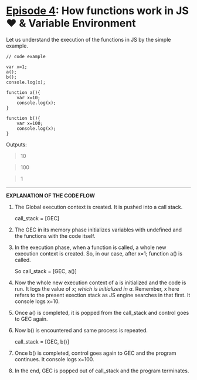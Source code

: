 # [Episode 4](https://www.youtube.com/watch?v=gSDncyuGw0s&list=PLlasXeu85E9cQ32gLCvAvr9vNaUccPVNP&index=5): How functions work in JS ❤️ & Variable Environment 

Let us understand the execution of the functions in JS by the simple example.

```
// code example 

var x=1;
a();
b();
console.log(x);

function a(){
    var x=10;
    console.log(x);
}

function b(){
    var x=100;
    console.log(x);
}

```

Outputs:

> 10

> 100

> 1

---

__EXPLANATION OF THE CODE FLOW__


1. The Global execution context is created. It is pushed into a call stack.

    call_stack = [GEC]

2. The GEC in its memory phase initializes variables with undefined and the functions with the code itself.

3. In the execution phase, when a function is called, a whole new execution context is created. So, in our case, after x=1; function a() is called.

    So call_stack = [GEC, a()]

4. Now the whole new execution context of a is initialized and the code is run. It logs the value of x; *which is initialized in a*. Remember, x here refers to the present exection stack as JS engine searches in that first. It console logs x=10.

5. Once a() is completed, it is popped from the call_stack and control goes to GEC again. 

6. Now b() is encountered and same process is repeated.

    call_stack = [GEC, b()]

7. Once b() is completed, control goes again to GEC and the program continues. It console logs x=100.

8. In the end, GEC is popped out of call_stack and the program terminates.

 



